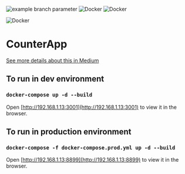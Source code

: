 ![example branch parameter](https://github.com/farhandroid/CounterApp/actions/workflows/CI_CD.yml/badge.svg?branch=master)
![Docker](https://img.shields.io/badge/-Docker-orange) ![Docker](https://img.shields.io/badge/%20-Redux-blueviolet)

![Docker](https://img.shields.io/badge/-React-red)

# CounterApp

[See more details about this in Medium](https://farhan-tanvir.medium.com/ci-cd-from-github-to-aws-ec2-using-github-action-e18b621c0507)

## To run in dev environment

### `docker-compose up -d --build`

Open [http://192.168.1.13:3001](http://192.168.1.13:3001) to view it in the browser.

## To run in production environment

### `docker-compose -f docker-compose.prod.yml up -d --build`

Open [http://192.168.1.13:8899](http://192.168.1.13:8899) to view it in the browser.
